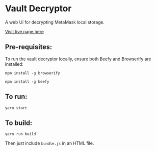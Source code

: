 # Vault Decryptor

A web UI for decrypting MetaMask local storage.

[Visit live page here](https://metamask.github.io/vault-decryptor/)

## Pre-requisites:

To run the vault decryptor locally, ensure both Beefy and Browserify are installed:

`npm install -g browserify`

`npm install -g beefy`

## To run:

`yarn start`

## To build:

`yarn run build`

Then just include `bundle.js` in an HTML file.

